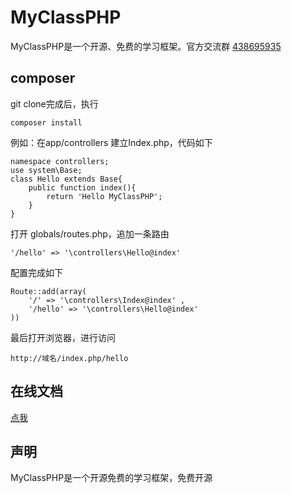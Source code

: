 # MyClassPHP
MyClassPHP是一个开源、免费的学习框架。官方交流群 [438695935](https://shang.qq.com/wpa/qunwpa?idkey=1331030787e315dd0026359c55c757b439562acd0f1ee51855b709faf0e4652d)

## composer
git clone完成后，执行 
```
composer install
```

例如：在app/controllers 建立Index.php，代码如下
```
namespace controllers;
use system\Base;
class Hello extends Base{
    public function index(){
        return 'Hello MyClassPHP';
    }
}
```
打开 globals/routes.php，追加一条路由
```
'/hello' => '\controllers\Hello@index'
```
配置完成如下
```
Route::add(array(
    '/' => '\controllers\Index@index' , 
    '/hello' => '\controllers\Hello@index'
))
```

最后打开浏览器，进行访问
```
http://域名/index.php/hello
```

## 在线文档
[点我](http://lebook.me/book/142769)

## 声明

MyClassPHP是一个开源免费的学习框架，免费开源
